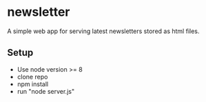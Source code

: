 # newsletter
A simple web app for serving latest newsletters stored as html files.

## Setup 
- Use node version >= 8
- clone repo
- npm install
- run "node server.js"
